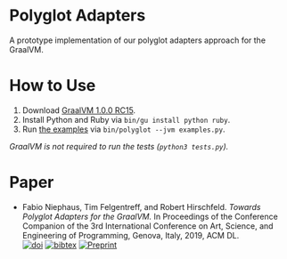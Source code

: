 # Polyglot Adapters

A prototype implementation of our polyglot adapters approach for the GraalVM.


# How to Use

1. Download [GraalVM 1.0.0 RC15][graalvm].
2. Install Python and Ruby via `bin/gu install python ruby`.
3. Run [the examples](examples.py) via `bin/polyglot --jvm examples.py`.


*GraalVM is not required to run the tests (`python3 tests.py`).*


# Paper

- Fabio Niephaus, Tim Felgentreff, and Robert Hirschfeld. *Towards Polyglot
Adapters for the GraalVM.* In Proceedings of the Conference Companion of the 3rd
International Conference on Art, Science, and Engineering of Programming,
Genova, Italy, 2019, ACM DL.  
   [![doi][icw19_doi]][icw19_paper] [![bibtex][bibtex]][icw19_bibtex] [![Preprint][preprint]][icw19_pdf]


[bibtex]: https://img.shields.io/badge/bibtex-download-blue.svg
[graalvm]: https://github.com/oracle/graal/releases/tag/vm-1.0.0-rc15
[icw19]: https://2019.programming-conference.org/track/icw-2019-papers#event-overview
[icw19_bibtex]: https://dl.acm.org/downformats.cfm?id=3328458&parent_id=3328433&expformat=bibtex
[icw19_doi]: https://img.shields.io/badge/doi-10.1145/3328433.3328458-blue.svg
[icw19_paper]: https://doi.org/10.1145/3328433.3328458
[icw19_pdf]: https://fniephaus.com/2019/icw19-polyglot-adapters.pdf
[preprint]: https://img.shields.io/badge/preprint-download-blue.svg
